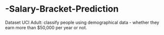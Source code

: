 # -Salary-Bracket-Prediction
Dataset UCI Adult: classify people using  demographical data - whether they earn more than $50,000 per year or  not.
